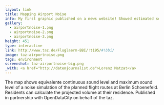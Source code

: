 ```yaml
---
layout: link
title: Mapping Airport Noise
info: My first graphic published on a news website! Showed estimated sound levels of planned flight routes at the new airport in Berlin Schoenefeld. Took a long time too make this!
gallery:
  - airportnoise-1.png
  - airportnoise-2.png
  - airportnoise-3.png
height: 451
type: interactive
link: http://www.taz.de/Fluglaerm-BBI/!t195/#!bbi/
image: taz-airportnoise.png
tags: environment
screenshot: taz-airportnoise-big.png
_with: <a href="http://datenjournalist.de">Lorenz Matzat</a>
---
```


The map shows equivalente continuous sound level and maximum sound level of a noise simulation of the planned flight routes at Berlin Schoenefeld. Residents can calculate the projected volume at their residence. Published in partnership with OpenDataCity on behalf of the taz.
